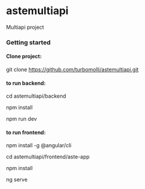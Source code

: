 # astemultiapi
Multiapi project
### Getting started

#### Clone project:
git clone https://github.com/turbomolli/astemultiapi.git

#### to run backend:
cd astemultiapi/backend

npm install

npm run dev

#### to run frontend:
npm install -g @angular/cli

cd astemultiapi/frontend/aste-app

npm install

ng serve
